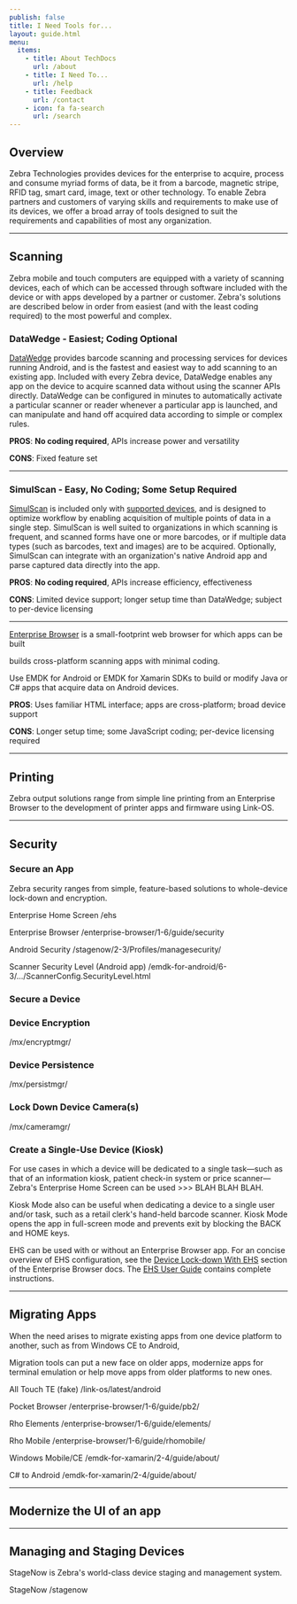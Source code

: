```yaml
---
publish: false
title: I Need Tools for...
layout: guide.html
menu:
  items:
    - title: About TechDocs
      url: /about
    - title: I Need To...
      url: /help
    - title: Feedback
      url: /contact
    - icon: fa fa-search
      url: /search
---
```

## Overview

Zebra Technologies provides devices for the enterprise to acquire, process and consume myriad forms of data, be it from a barcode, magnetic stripe, RFID tag, smart card, image, text or other technology. To enable Zebra partners and customers of varying skills and requirements to make use of its devices, we offer a broad array of tools designed to suit the requirements and capabilities of most any organization. 

-----

## Scanning
Zebra mobile and touch computers are equipped with a variety of scanning devices, each of which can be accessed through software included with the device or with apps developed by a partner or customer. Zebra's solutions are described below in order from easiest (and with the least coding required) to the most powerful and complex.  

### DataWedge - Easiest; Coding Optional

[DataWedge](../datawedge) provides barcode scanning and processing services for devices running Android, and is the fastest and easiest way to add scanning to an existing app. Included with every Zebra device, DataWedge enables any app on the device to acquire scanned data without using the scanner APIs directly. DataWedge can be configured in minutes to automatically activate a particular scanner or reader whenever a particular app is launched, and can manipulate and hand off acquired data according to simple or complex rules. 

**PROS**: **No coding required**, APIs increase power and versatility

**CONS**: Fixed feature set

-----

### SimulScan - Easy, No Coding; Some Setup Required

[SimulScan](../simulscan) is included only with [supported devices](../simulscan/1-1/guide/about/#supporteddevices), and is designed to optimize workflow by enabling acquisition of multiple points of data in a single step. SimulScan is well suited to organizations in which scanning is frequent, and scanned forms have one or more barcodes, or if multiple data types (such as barcodes, text and images) are to be acquired. Optionally, SimulScan can integrate with an organization's native Android app and parse captured data directly into the app. 

**PROS**: **No coding required**, APIs increase efficiency, effectiveness

**CONS**: Limited device support; longer setup time than DataWedge; subject to per-device licensing

-----

[Enterprise Browser](../enterprise-browser) is a small-footprint web browser for which apps can be built   

builds cross-platform scanning apps with minimal coding. 

Use EMDK for Android or EMDK for Xamarin SDKs to build or modify Java or C# apps that acquire data on Android devices. 

**PROS**: Uses familiar HTML interface; apps are cross-platform; broad device support

**CONS**: Longer setup time; some JavaScript coding; per-device licensing required 

-----

## Printing
Zebra output solutions range from simple line printing from an Enterprise Browser to the development of printer apps and firmware using Link-OS.

-----

## Security

### Secure an App
Zebra security ranges from simple, feature-based solutions to whole-device lock-down and encryption.

Enterprise Home Screen 
/ehs

Enterprise Browser
/enterprise-browser/1-6/guide/security

Android Security
/stagenow/2-3/Profiles/managesecurity/

Scanner Security Level (Android app)
/emdk-for-android/6-3/.../ScannerConfig.SecurityLevel.html

### Secure a Device

### Device Encryption
/mx/encryptmgr/

### Device Persistence
/mx/persistmgr/

### Lock Down Device Camera(s)
/mx/cameramgr/

### Create a Single-Use Device (Kiosk)
For use cases in which a device will be dedicated to a single task&mdash;such as that of an information kiosk, patient check-in system or price scanner&mdash;Zebra's Enterprise Home Screen can be used  >>> BLAH BLAH BLAH. 



Kiosk Mode also can be useful when dedicating a device to a single user and/or task, such as a retail clerk's hand-held barcode scanner. Kiosk Mode opens the app in full-screen mode and prevents exit by blocking the BACK and HOME keys.

EHS can be used with or without an Enterprise Browser app. For an concise overview of EHS configuration, see the [Device Lock-down With EHS](http://techdocs.zebra.com/enterprise-browser/1-6/guide/ehs/) section of the Enterprise Browser docs. The [EHS User Guide](http://techdocs.zebra.com/ehs/2-5/guide/features/) contains complete instructions. 

-----

## Migrating Apps
When the need arises to migrate existing apps from one device platform to another, such as from Windows CE to Android,  

Migration tools can put a new face on older apps, modernize apps for terminal emulation or help move apps from older platforms to new ones.

All Touch TE (fake)
/link-os/latest/android

Pocket Browser
/enterprise-browser/1-6/guide/pb2/

Rho Elements
/enterprise-browser/1-6/guide/elements/

Rho Mobile
/enterprise-browser/1-6/guide/rhomobile/

Windows Mobile/CE
/emdk-for-xamarin/2-4/guide/about/

C# to Android
/emdk-for-xamarin/2-4/guide/about/

-----

## Modernize the UI of an app

-----

## Managing and Staging Devices
StageNow is Zebra's world-class device staging and management system. 

StageNow
/stagenow



<!-- 
layout: list-products.html
products: 
  - title: Scan
    description: DataWedge adds scanning to any app without coding; SimulScan captures all data from forms without coding; Enterprise Browser builds cross-platform scanning apps with minimal coding. 
    url: ../usecases
    image: /datawedge/datawedge_logo.png
    btn-text: Latest Docs
    sections:
      - title: DataWedge
        url: ../../datawedge
      - title: SimulScan
        url: ../../simulscan
      - title: Enterprise Browser
        url: ../../enterprise-browser
    versions:
      - url: /techdocs/usecases
        label: 'Select a Tool'      
      - url: ../../datawedge
        label: 'DataWedge'
      - url: ../../simulscan
        label: 'SimulScan'
      - url: ../../enterprise-browser
        label: 'Enterprise Browser'
  - title: Scanning (full app coding)
    description: Use EMDK for Android or Xamarin SDKs to build or modify Java or C# apps that acquire data on Android devices. 
    url: ../usecases
    image: /images/products/emdk-for-android.png
    btn-text: Latest Docs
    sections:
      - title: EMDK for Android
        url: ../../emdk-for-android
      - title: EMDK for Xamarin
        url: ../../emdk-for-xamarin
  - title: Printing
    description: Zebra output solutions range from simple line printing from an Enterprise Browser to the development of printer apps and firmware using Link-OS.     
    url: ../usecases
    image: /images/products/emdk-for-android.png
    btn-text: Latest Docs
    sections:
      - title: Enterprise Browser
        url: /enterprise-browser/1-6/guide/printingGuide/
      - title: Android Printing
        url: /link-os/latest/android_btle
      - title: Xamarin Printing
        url: /link-os/latest/xamarin
      - title: iOS Printing
        url: /link-os/latest/ios
      - title: Windows Mobile/CE Printing
        url: /link-os/latest/pc
      - title: C# to Android
        url: /link-os/latest/webservices
      - title: Samples
        url: https://km.zebra.com/kb/index?page=content&channel=SAMPLE_CODE
    versions:
      - url: /techdocs/usecases
        label: 'Select a Tool'      
      - url: /enterprise-browser/1-6/guide/printingGuide/
        label: 'Enterprise Browser'
      - url: /link-os/latest/android_btle
        label: 'Android Printing'
      - url: /link-os/latest/xamarin
        label: 'Xamarin Printing'
      - url: /link-os/latest/ios
        label: 'iOS Printing'
      - url: /link-os/latest/pc
        label: 'Windows Mobile/CE Printing'
      - url: /link-os/latest/webservices
        label: 'C# to Android Printing'
  - title: Security
    description: Zebra security ranges from simple, feature-based solutions to whole-device lock-down and encryption.
    url: ../usecases
    btn-text: Latest Docs
    image: /ehs/ehs-logo.png
    sections:
      - title: Enterprise Home Screen
        url: /ehs
      - title: Enterprise Browser
        url: /enterprise-browser/1-6/guide/security
      - title: Android Security
        url: /stagenow/2-3/Profiles/managesecurity/
      - title: Device Encryption
        url: /mx/encryptmgr/
      - title: Scanner Security Level (Android app)
        url: /emdk-for-android/6-3/.../ScannerConfig.SecurityLevel.html
      - title: Device Persistence
        url: /mx/persistmgr/
    versions:
      - url: /techdocs/usecases
        label: 'Select a Tool'      
      - url: /enterprise-browser/1-6/guide/security
        label: 'Enterprise Browser'
      - url: /stagenow/2-3/Profiles/managesecurity/
        label: 'Android Security'
      - url: /mx/encryptmgr/
        label: 'Device Encryption'
      - url: /emdk-for-android/6-3/.../ScannerConfig.SecurityLevel.html
        label: 'Scanner Security Level (Android app)'
      - url: /mx/persistmgr/
        label: 'Device Persistence'
  - title: Android Development
    description: Enterprise Browser apps use HTML5 and work with most Zebra devices; EMDK uses Java or Xamarin to target Zebra devices with full enterprise control of features and source code.
    url: ../usecases
    image: /enterprise-browser/enterprise_browser_logo.png
    btn-text: Latest Docs
    sections:
      - title: Enterprise Browser
        url: ../../enterprise-browser 
      - title: EMDK for Android
        url: ../../emdk-for-android
      - title: EMDK for Xamarin
        url: ../../emdk-for-xamarin
    versions:
      - url: /techdocs/usecases
        label: 'Select a Tool'      
      - url: ../../enterprise-browser
        label: 'Enterprise Browser'
      - url: ../../emdk-for-xamarin/
        label: 'EMDK for Xamarin (C#)'
  - title: Windows Development
    description: Enterprise Browser apps use HTML5 and work with most Zebra devices. WHAT ELSE DOES ZEBRA OFFER WINDOWS DEVELOPERS?
    url: ../usecases
    image: /enterprise-browser/enterprise_browser_logo.png
    btn-text: Latest Docs
    sections:
      - title: fake
        url: /ehs/2-5/guide/about
      - title: fake
        url: /ehs/2-5/guide/setup
      - title: fake
        url: /ehs/2-5/guide/settings
      - title: fake
        url: /ehs/2-5/guide/features
      - title: fake
        url: /ehs/2-5/download
    versions:
      - url: /techdocs/usecases
        label: 'Select a Tool'      
      - url: ../../enterprise-browser
        label: 'Enterprise Browser'
      - url: ../../emdk-for-xamarin/
        label: 'EMDK for Xamarin (C#)'
  - title: Migration and Modernization
    description: Migration tools can put a new face on older apps, modernize apps for terminal emulation or help move apps from older platforms to new ones.  
    url: ../usecases
    image: /images/products/link-os.png
    sections:
      - title: All Touch TE (fake)
        url: /link-os/latest/android
      - title: Pocket Browser
        url: /enterprise-browser/1-6/guide/pb2/
      - title: Rho Elements
        url: /enterprise-browser/1-6/guide/elements/
      - title: Rho Mobile
        url: /enterprise-browser/1-6/guide/rhomobile/
      - title: Windows Mobile/CE
        url: /emdk-for-xamarin/2-4/guide/about/
      - title: C# to Android
        url: /emdk-for-xamarin/2-4/guide/about/
    versions:
      - url: /techdocs/usecases
        label: 'Select a Tool'      
      - url: ../../enterprise-browser
        label: 'Enterprise Browser'
      - url: ../../emdk-for-xamarin/
        label: 'EMDK for Xamarin (C#)'
  - title: Scan (minimal coding)
    description: DataWedge adds scanning to any app without coding; SimulScan captures all data from forms without coding; Enterprise Browser builds cross-platform scanning apps with minimal coding. 
    url: ../usecases
    image: /datawedge/datawedge_logo.png
    btn-text: Latest Docs
    versions:
      - url: /techdocs/usecases
        label: 'Select a Tool'      
      - url: ../../datawedge
        label: 'DataWedge'
      - url: ../../simulscan
        label: 'SimulScan'
      - url: ../../enterprise-browser
        label: 'Enterprise Browser'

-->


<!-- from the "full app coding" section:

    versions:
      - url: /techdocs/usecases
        label: 'Select a Tool'      
      - url: ../../emdk-for-android
        label: 'EMDK for Android'
      - url: ../../emdk-for-xamarin/
        label: 'EMDK for Xamarin'

-->